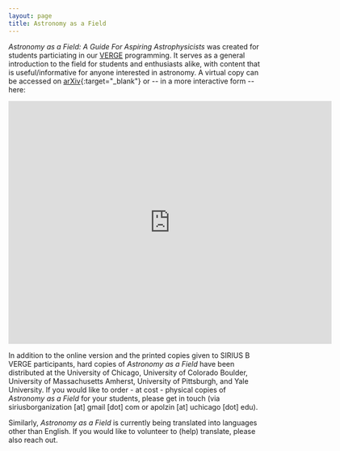 ```yaml
---
layout: page
title: Astronomy as a Field
---
```


*Astronomy as a Field: A Guide For Aspiring Astrophysicists* was created for students particiating in our [VERGE](https://siriusb.org/programming/#verge-virtual-events-for-remote-gathering-and-engagement) programming. It serves as a general introduction to the field for students and enthusiasts alike, with content that is useful/informative for anyone interested in astronomy. A virtual copy can be accessed on [arXiv](https://arxiv.org/abs/2312.04041){:target="_blank"} or -- in a more interactive form -- here: 

<div class="row">
    <div class="col-sm mt-3 mt-md-0">
        <iframe width="640px" height="480px" src="https://mixam.com/embed/65aac09a232f4f5d5b727f65" allowfullscreen="true" allowtransparency="true" frameborder="0"></iframe>
    </div>
</div>

In addition to the online version and the printed copies given to SIRIUS B VERGE participants, hard copies of *Astronomy as a Field* have been distributed at the University of Chicago, University of Colorado Boulder, University of Massachusetts Amherst, University of Pittsburgh, and Yale University. If you would like to order - at cost - physical copies of *Astronomy as a Field* for your students, please get in touch (via siriusborganization [at] gmail [dot] com or apolzin [at] uchicago [dot] edu).

Similarly, *Astronomy as a Field* is currently being translated into languages other than English. If you would like to volunteer to (help) translate, please also reach out.